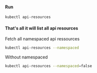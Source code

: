 #### Run 
```bash
kubectl api-resources
```

#### That's all it will list all api resources
Fetch all namespaced api ressources

```bash
kubectl api-resources --namespaced
```

Without namespaced
```bash
kubectl api-resources --namespaced=false
```
